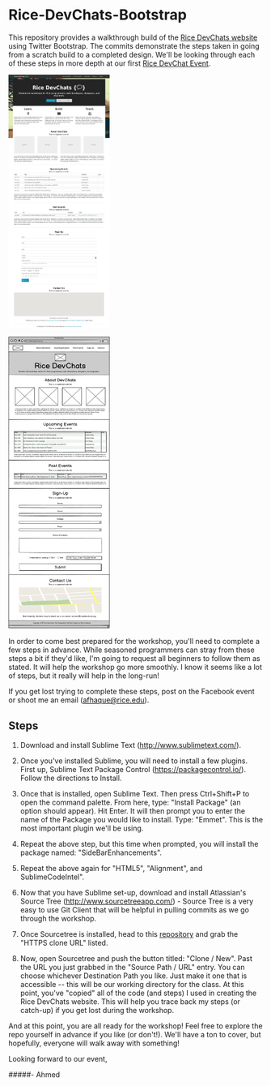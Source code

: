 # Rice-DevChats-Bootstrap
This repository provides a walkthrough  build of the [Rice DevChats website][DevChats Site] using Twitter Bootstrap. The commits demonstrate the steps taken in going from a scratch build to a completed design.  We'll be looking through each of these steps in more depth at our first [Rice DevChat Event][Facebook].

<a href="https://github.com/afhaque/Rice-DevChats-Bootstrap/blob/master/sketches/devchatssite.png"><img src="https://github.com/afhaque/Rice-DevChats-Bootstrap/blob/master/sketches/devchatssite.png" width="200px" ></a>

<a href=""><img src="https://github.com/afhaque/Rice-DevChats-Bootstrap/blob/master/sketches/RiceDevChat-Sketch.png" width="200px" ></a>

In order to come best prepared for the workshop, you'll need to complete a few steps in advance. While seasoned programmers can stray from these steps a bit if they'd like, I'm going to request all beginners to follow them as stated. It will help the workshop go more smoothly. I know it seems like a lot of steps, but it really will help in the long-run!

If you get lost trying to complete these steps, post on the Facebook event or shoot me an email (afhaque@rice.edu).

## Steps
1. Download and install Sublime Text (http://www.sublimetext.com/).

2. Once you've installed Sublime, you will need to install a few plugins. First up, Sublime Text Package Control (https://packagecontrol.io/). Follow the directions to Install. 

3. Once that is installed, open Sublime Text. Then press Ctrl+Shift+P to open the command palette. From here, type: "Install Package" (an option should appear). Hit Enter. It will then prompt you to enter the name of the Package you would like to install. Type: "Emmet". This is the most important plugin we'll be using. 
 
4. Repeat the above step, but this time when prompted, you will install the package named: "SideBarEnhancements".

5. Repeat the above again for "HTML5", "Alignment", and SublimeCodeIntel". 

6. Now that you have Sublime set-up, download and install Atlassian's Source Tree (http://www.sourcetreeapp.com/) - Source Tree is a very easy to use Git Client that will be helpful in pulling commits as we go through the workshop.

7. Once Sourcetree is installed, head to this [repository][repo] and grab the "HTTPS clone URL" listed. 

8. Now, open Sourcetree and push the button titled: "Clone / New". Past the URL you just grabbed in the "Source Path / URL" entry. You can choose whichever Destination Path you like. Just make it one that is accessible -- this will be our working directory for the class.  At this point, you've "copied" all of the code (and steps) I used in creating the Rice DevChats website. This will help you trace back my steps (or catch-up) if you get lost during the workshop.

And at this point, you are all ready for the workshop! Feel free to explore the repo yourself in advance if you like (or don't!). We'll have a ton to cover, but hopefully, everyone will walk away with something!

Looking forward to our event,

#####- Ahmed 

[DevChats Site]:http://www.ricedevchats.org
[Facebook]:https://www.facebook.com/events/1603081809913353/
[repo]:https://github.com/afhaque/Rice-DevChats-Bootstrap

